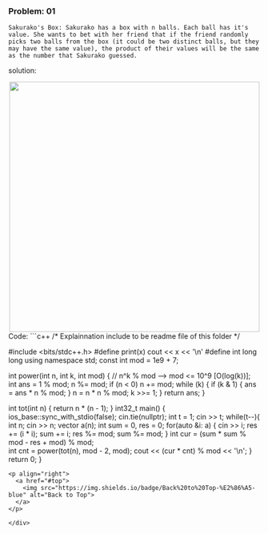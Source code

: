 <div>
  
### Problem: 01
```Sakurako's Box: Sakurako has a box with n balls. Each ball has it's value. She wants to bet with her friend that if the friend randomly picks two balls from the box (it could be two distinct balls, but they may have the same value), the product of their values will be the same as the number that Sakurako guessed.```

solution:
<div align="center">
  <img src="https://raw.githubusercontent.com/Rabbi-hasan0/Math-types-problems/main/1.%20Probablity%20Type/img/expected_value1.png" width="500" height="500">
</div>
Code:
```c++
/*
Explainnation include to be readme file of this folder 
*/

#include <bits/stdc++.h>
#define print(x) cout << x << '\n'
#define int long long
using namespace std;
const int mod = 1e9 + 7;

int power(int n, int k, int mod) { // n^k % mod --> mod <= 10^9 [O(log(k))];
  int ans = 1 % mod; 
  n %= mod; 
  if (n < 0) n += mod;
  while (k) {
    if (k & 1) {
        ans = ans * n % mod;
    }
    n = n * n % mod;
    k >>= 1;
  }
  return ans;
}

int tot(int n) {
    return n * (n - 1);
}
int32_t main() {
    ios_base::sync_with_stdio(false);
    cin.tie(nullptr);
    int t = 1; cin >> t;
    while(t--){
        int n; cin >> n;
        vector<int> a(n);
        int sum = 0, res = 0;
        for(auto &i: a) {
            cin >> i;
            res += (i * i);
            sum += i;
            res %= mod;
            sum %= mod;
        }
        int cur = (sum * sum % mod - res + mod) % mod;   
        int cnt = power(tot(n), mod - 2, mod);
        cout << (cur * cnt) % mod << '\n';
    }
    return 0;
}
```
<p align="right">
  <a href="#top">
    <img src="https://img.shields.io/badge/Back%20to%20Top-%E2%86%A5-blue" alt="Back to Top">
  </a>
</p>

</div>

